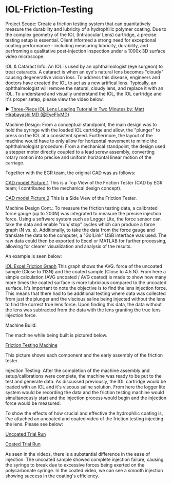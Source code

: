 # IOL-Friction-Testing
Project Scope: Create a friction testing system that can quanitatively measure the durability and lubricity of a hydrophilic polymer coating. Due to the complex geometry of the IOL (Intraocular Lens) cartridge, a precise testing setup is essential. Client informed a strong need for exceptional coating performance - including measuring lubricity, durability, and perfroming a qualitative post-injection inspection under a 1000x 3D surface video microscope. 

IOL & Cataract Info: An IOL is used by an ophthalmologist (eye surgeon) to treat cataracts. A cataract is when an eye's natural lens becomes "cloudy" causing degenerative vision loss. To address this disease, engineers and doctors have created the IOL to act as a new artifical lens. Typically, an ophthalmologist will remove the natural, cloudy lens, and replace it with an IOL. To understand and visually understand the IOL, the IOL cartridge and it's proper setep, please view the video below.

▶️ [Three-Piece IOL Lens Loading Tutorial in Two Minutes by: Matt Hirabayashi MD (@EyeFlyMD)](https://www.youtube.com/watch?v=hnIIPaW2O_Y)


Machine Design: From a conceptual standpoint, the main design was to hold the syringe with the loaded IOL cartridge and allow, the "plunger" to press on the IOL at a consistent speed. Furthermore, the layout of the machine would have to only allow for horizontal movement to mimic the ophthalmologist procedure. From a mechanical standpoint, the design used a stepper motor directly coupled to a lead screw assembly, converting rotary motion into precise and uniform horizontal linear motion of the carriage.

Together with the EGR team, the original CAD was as follows: 

[CAD model Picture 1](https://github.com/Franzvd14/IOL-Friction-Testing/blob/main/IMG_1741%20(1).jpg)
This is a Top View of the Friction Tester (CAD by EGR team; I contributed to the mechanical design concept).

[CAD model Picture 2](https://github.com/Franzvd14/IOL-Friction-Testing/blob/main/IMG_1740%20(1).jpg)
This is a Side View of the Friction Tester.

Machine Design Cont.: To measure the friction testing data, a calibrated force gauge (up to 200N) was integrated to measure the precise injection force. Using a software system such as Logger Lite, the force sensor can take the data and enable "run/ stop" cycles which can produce a force graph (N vs. s). Additionally, to take the data from the force gauge and translate the data to the computer, a "Go!Link" USB interface was used. The raw data could then be exported to Excel or MATLAB for further processing, allowing for clearer visualization and analysis of the results.

An example is seen below:

[IOL Excel Friction Graph](https://github.com/Franzvd14/IOL-Friction-Testing/blob/main/IMG_1987%20(1).jpg)
This graph shows the AVG. force of the uncoated sample (Close to 113N) and the coated sample (Close to 4.5 N). From here a simple calculation (AVG uncoated / AVG coated) is made to show how many more times the coated surface is more lubricious compared to the uncoated surface. It's important to note the objective is to find the lens injection force. This means that there had to be additional testing where data was collected from just the plunger and the viscious saline being injected without the lens to find the correct true lens force. Upon finding this data, the data without the lens was subtracted from the data with the lens granting the true lens injection force.

Machine Build: 

The machine while being built is pictured below.

[Friction Testing Machine](https://github.com/Franzvd14/IOL-Friction-Testing/blob/main/Friction.jpg)

This picture shows each component and the early assembly of the friction tester.

Injection Testing: After the completion of the machine assembly and setup/calibrations were complete, the machine was ready to be put to the test and generate data. As discussed previously, the IOL cartridge would be loaded with an IOL and it's viscous saline solution. From here the logger lite system would be recording the data and the friction testing machine would simultaneously start and the injection process would begin and the injection force would be measured. 

To show the effects of how crucial and effective the hydrophilic coating is, I've attached an uncoated and coated video of the friction testing injecting the lens. Please see below:


[Uncoated Trial Run](https://github.com/Franzvd14/IOL-Friction-Testing/blob/main/IMG_1963%20(2).mov)

[Coated Trial Run](https://github.com/Franzvd14/IOL-Friction-Testing/blob/main/IMG_1966%20(1).MOV)


As seen in the videos, there is a substantial difference in the ease of injection. The uncoated sample showed complete injection failure, causing the syringe to break due to excessive forces being exerted on the polycarbonate syringe. In the coated video, we can see a smooth injection showing success in the coating's efficiency.



